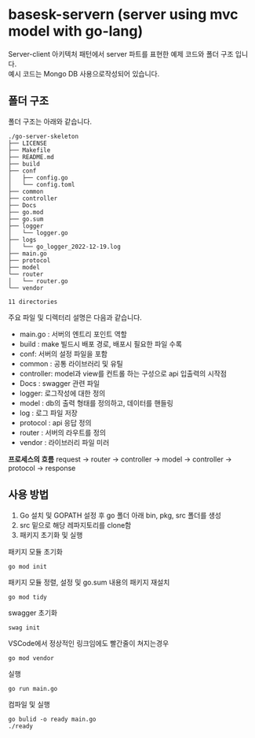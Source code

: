 # basesk-servern (server using mvc model with go-lang)

Server-client 아키텍처 패턴에서 server 파트를 표현한 예제 코드와 폴더 구조 입니다.
<br/>예시 코드는 Mongo DB 사용으로작성되어 있습니다.

## 폴더 구조
폴더 구조는 아래와 같습니다.
```
./go-server-skeleton
├── LICENSE
├── Makefile
├── README.md
├── build
├── conf
│   ├── config.go
│   └── config.toml
├── common
├── controller
├── Docs
├── go.mod
├── go.sum
├── logger
│   └── logger.go
├── logs
│   └── go_logger_2022-12-19.log
├── main.go
├── protocol
├── model
└── router
│   └── router.go
└── vendor

11 directories
```

주요 파일 및 디렉터리 설명은 다음과 같습니다.
* main.go : 서버의 엔트리 포인트 역할
* build : make 빌드시 배포 경로, 배포시 필요한 파일 수록
* conf: 서버의 설정 파일을 포함
* common : 공통 라이브러리 및 유틸
* controller: model과 view를 컨트롤 하는 구성으로 api 입출력의 시작점
* Docs : swagger 관련 파일
* logger: 로그작성에 대한 정의
* model : db의 출력 형태를 정의하고, 데이터를 핸들링
* log : 로그 파일 저장 
* protocol : api 응답 정의
* router : 서버의 라우트를 정의
* vendor : 라이브러리 파일 미러



**프로세스의 흐름**
request → router → controller → model → controller → protocol -> response

## 사용 방법
1. Go 설치 및 GOPATH 설정 후 go 폴더 아래 bin, pkg, src 폴더를 생성
2. src 밑으로 해당 레파지토리를 clone함
3. 패키지 초기화 및 실행

패키지 모듈 초기화
```
go mod init
```
패키지 모듈 정렬, 설정 및 go.sum 내용의 패키지 재설치
```
go mod tidy
```

swagger 초기화
```
swag init
```

VSCode에서 정상적인 링크임에도 빨간줄이 쳐지는경우
```
go mod vendor
```


실행
```
go run main.go
```

컴파일 및 실행
```
go bulid -o ready main.go
./ready
```
